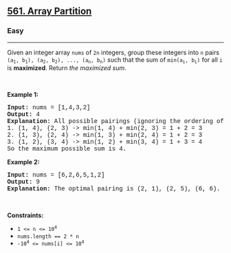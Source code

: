 <h2><a href="https://leetcode.com/problems/array-partition/">561. Array Partition</a></h2><h3>Easy</h3><hr><div><p>Given an integer array <code style="font-family: monospace, Bangla389, sans-serif;">nums</code> of <code style="font-family: monospace, Bangla389, sans-serif;">2n</code> integers, group these integers into <code style="font-family: monospace, Bangla389, sans-serif;">n</code> pairs <code style="font-family: monospace, Bangla389, sans-serif;">(a<sub>1</sub>, b<sub>1</sub>), (a<sub>2</sub>, b<sub>2</sub>), ..., (a<sub>n</sub>, b<sub>n</sub>)</code> such that the sum of <code style="font-family: monospace, Bangla389, sans-serif;">min(a<sub>i</sub>, b<sub>i</sub>)</code> for all <code style="font-family: monospace, Bangla389, sans-serif;">i</code> is <strong>maximized</strong>. Return<em> the maximized sum</em>.</p>

<p>&nbsp;</p>
<p><strong class="example">Example 1:</strong></p>

<pre style="font-family: SFMono-Regular, Consolas, &quot;Liberation Mono&quot;, Menlo, Courier, monospace, Bangla389, sans-serif;"><strong>Input:</strong> nums = [1,4,3,2]
<strong>Output:</strong> 4
<strong>Explanation:</strong> All possible pairings (ignoring the ordering of elements) are:
1. (1, 4), (2, 3) -&gt; min(1, 4) + min(2, 3) = 1 + 2 = 3
2. (1, 3), (2, 4) -&gt; min(1, 3) + min(2, 4) = 1 + 2 = 3
3. (1, 2), (3, 4) -&gt; min(1, 2) + min(3, 4) = 1 + 3 = 4
So the maximum possible sum is 4.</pre>

<p><strong class="example">Example 2:</strong></p>

<pre style="font-family: SFMono-Regular, Consolas, &quot;Liberation Mono&quot;, Menlo, Courier, monospace, Bangla389, sans-serif;"><strong>Input:</strong> nums = [6,2,6,5,1,2]
<strong>Output:</strong> 9
<strong>Explanation:</strong> The optimal pairing is (2, 1), (2, 5), (6, 6). min(2, 1) + min(2, 5) + min(6, 6) = 1 + 2 + 6 = 9.
</pre>

<p>&nbsp;</p>
<p><strong>Constraints:</strong></p>

<ul>
	<li><code style="font-family: monospace, Bangla389, sans-serif;">1 &lt;= n &lt;= 10<sup>4</sup></code></li>
	<li><code style="font-family: monospace, Bangla389, sans-serif;">nums.length == 2 * n</code></li>
	<li><code style="font-family: monospace, Bangla389, sans-serif;">-10<sup>4</sup> &lt;= nums[i] &lt;= 10<sup>4</sup></code></li>
</ul>
</div>